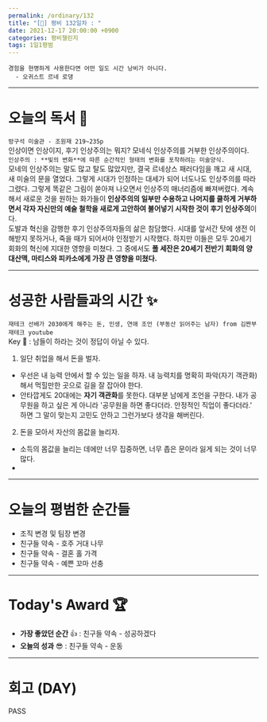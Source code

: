 ```yaml
---
permalink: /ordinary/132
title: "[🙏] 평비 132일차 : "
date: 2021-12-17 20:00:00 +0900
categories: 평비챌린지
tags: 1일1평범
---
```

```
경험을 현명하게 사용한다면 어떤 일도 시간 낭비가 아니다.
  - 오귀스트 르네 로댕
```

---
# 오늘의 독서 📕
`방구석 미술관 - 조원재 219~235p`  
인상이면 인상이지, 후기 인상주의는 뭐지? 모네식 인상주의를 거부한 인상주의이다.  
`인상주의 : **빛의 변화**에 따른 순간적인 형태의 변화를 포착하려는 미술양식.`  
모네의 인상주의는 말도 많고 탈도 많았지만, 결국 르네상스 패러다임을 깨고 새 시대, 새 미술의 문을 열었다. 그렇게 시대가 인정하는 대세가 되어 너도나도 인상주의를 따라 그렸다. 그렇게 똑같은 그림이 쏟아져 나오면서 인상주의 매너리즘에 빠져버렸다. 계속해서 새로운 것을 원하는 화가들이 **인상주의의 일부만 수용하고 나머지를 쿨하게 거부하면서 각자 자신만의 예술 철학을 새로게 고안하여 불어넣기 시작한 것이 후기 인상주의**이다.  
도발과 혁신을 감행한 후기 인상주의자들의 삶은 참담했다. 시대를 앞서간 탓에 생전 이해받지 못하거나, 죽을 때가 되어서야 인정받기 시작했다. 하지만 이들은 모두 20세기 회화의 혁신에 지대한 영향을 미쳤다. 그 중에서도 **폴 세잔은 20세기 전반기 회화의 양대산맥, 마티스와 피카소에게 가장 큰 영향을 미쳤다.**

---
# 성공한 사람들과의 시간 ✨
`재테크 선배가 2030에게 해주는 돈, 인생, 연애 조언 (부동산 읽어주는 남자) from 김짠부 재테크 youtube`  
Key 🔑 : 남들이 하라는 것이 정답이 아닐 수 있다.  
1. 일단 취업을 해서 돈을 벌자.  
- 우선은 내 능력 안에서 할 수 있는 일을 하자. 내 능력치를 명확히 파악(자기 객관화)해서 먹힐만한 곳으로 길을 잘 잡아야 한다.
- 안타깝게도 20대에는 **자기 객관화**를 못한다. 대부분 남에게 조언을 구한다. 내가 공무원을 하고 싶은 게 아니라 '공무원을 하면 좋다더라. 안정적인 직업이 좋다더라.' 하면 그 말이 맞는지 고민도 안하고 그런가보다 생각을 해버린다.
2. 돈을 모아서 자산의 몸값을 늘리자.  
- 소득의 몸값을 늘리는 데에만 너무 집중하면, 너무 좁은 문이라 잃게 되는 것이 너무 많다.
- 

---
# 오늘의 평범한 순간들
- 조직 변경 및 팀장 변경
- 친구들 약속 - 호주 거대 나무
- 친구들 약속 - 결혼 홀 가격
- 친구들 약속 - 예쁜 꼬마 선충

---
# Today's Award 🏆
- **가장 좋았던 순간** 👍 : 친구들 약속 - 성공하겠다
- **오늘의 성과** 😎 : 친구들 약속 - 운동

---
# 회고 (DAY)
PASS